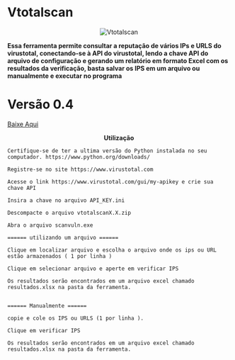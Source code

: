 # Vtotalscan


<p align="center">
  <img src="spy2-1.png" alt="Vtotalscan"/>
</p>

<b>Essa ferramenta permite consultar a reputação de vários IPs e URLS do virustotal, conectando-se à API do virustotal, lendo a chave API do arquivo de configuração e gerando um relatório em formato Excel com os resultados da verificação, basta salvar os IPS em um arquivo ou manualmente   e executar no programa</b>



<p align="center">

<p/>

# Versão 0.4

<a href="https://github.com/SecZeroR/Vtotalscan/releases/download/0.4vtotal/vtotalscan0.4.zip">   Baixe Aqui </a></p>

<p align="center">
<b>Utilização</b> </p>


```
Certifique-se de ter a ultima versão do Python instalada no seu computador. https://www.python.org/downloads/

Registre-se no site https://www.virustotal.com

Acesse o link https://www.virustotal.com/gui/my-apikey e crie sua chave API

Insira a chave no arquivo API_KEY.ini

Descompacte o arquivo vtotalscanX.X.zip

Abra o arquivo scanvuln.exe 

====== utilizando um arquivo ======

Clique em localizar arquivo e escolha o arquivo onde os ips ou URL estão armazenados ( 1 por linha )

Clique em selecionar arquivo e aperte em verificar IPS

Os resultados serão encontrados em um arquivo excel chamado resultados.xlsx na pasta da ferramenta.


====== Manualmente ======

copie e cole os IPS ou URLS (1 por linha ).

Clique em verificar IPS

Os resultados serão encontrados em um arquivo excel chamado resultados.xlsx na pasta da ferramenta.

```




